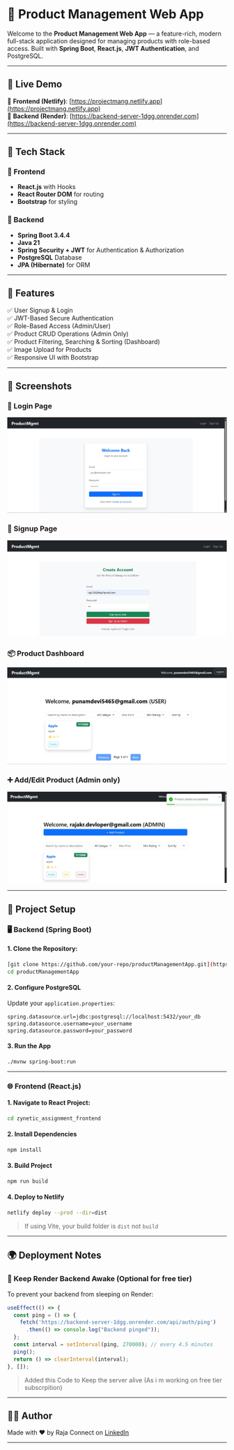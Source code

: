 # 🌟 Product Management Web App

Welcome to the **Product Management Web App** — a feature-rich, modern full-stack application designed for managing products with role-based access. Built with **Spring Boot**, **React.js**, **JWT Authentication**, and PostgreSQL.

---

## 🚀 Live Demo

🔗 **Frontend (Netlify)**: [https://projectmang.netlify.app](https://projectmang.netlify.app)  
🔗 **Backend (Render)**: [https://backend-server-1dgg.onrender.com](https://backend-server-1dgg.onrender.com)

---

## 🧠 Tech Stack

### 🔹 Frontend
- **React.js** with Hooks
- **React Router DOM** for routing
- **Bootstrap** for styling

### 🔹 Backend
- **Spring Boot 3.4.4**
- **Java 21**
- **Spring Security + JWT** for Authentication & Authorization
- **PostgreSQL** Database
- **JPA (Hibernate)** for ORM

---

## 🔐 Features

✅ User Signup & Login  
✅ JWT-Based Secure Authentication  
✅ Role-Based Access (Admin/User)  
✅ Product CRUD Operations (Admin Only)  
✅ Product Filtering, Searching & Sorting (Dashboard)  
✅ Image Upload for Products  
✅ Responsive UI with Bootstrap  

---

## 📸 Screenshots


### 🔐 Login Page
![Login](zynetic_assignment_frontend/public/1.jpg)

### 📝 Signup Page
![Signup](zynetic_assignment_frontend/public/2.jpg)

### 📦 Product Dashboard
![Dashboard](zynetic_assignment_frontend/public/userbased.jpg)

### ➕ Add/Edit Product (Admin only)
![Add Product](zynetic_assignment_frontend/public/5.jpg)

---

## 🧰 Project Setup

### 🖥️ Backend (Spring Boot)

#### 1. Clone the Repository:
```bash
[git clone https://github.com/your-repo/productManagementApp.git](https://github.com/raja2576/zynetic_22052576.git)
cd productManagementApp
```

#### 2. Configure PostgreSQL
Update your `application.properties`:
```properties
spring.datasource.url=jdbc:postgresql://localhost:5432/your_db
spring.datasource.username=your_username
spring.datasource.password=your_password
```

#### 3. Run the App
```bash
./mvnw spring-boot:run
```

---

### 🌐 Frontend (React.js)

#### 1. Navigate to React Project:
```bash
cd zynetic_assignment_frontend
```

#### 2. Install Dependencies
```bash
npm install
```

#### 3. Build Project
```bash
npm run build
```

#### 4. Deploy to Netlify
```bash
netlify deploy --prod --dir=dist
```
> If using Vite, your build folder is `dist` not `build`

---

## 🌍 Deployment Notes

### 🔁 Keep Render Backend Awake (Optional for free tier)
To prevent your backend from sleeping on Render:
```js
useEffect(() => {
  const ping = () => {
    fetch('https://backend-server-1dgg.onrender.com/api/auth/ping')
      .then(() => console.log("Backend pinged"));
  };
  const interval = setInterval(ping, 270000); // every 4.5 minutes
  ping();
  return () => clearInterval(interval);
}, []);
```
> Added this Code to Keep the server alive (As i m working on free tier subscrpition)

---

## 🧑‍💻 Author

Made with ❤️ by Raja 
Connect on [LinkedIn]([https://linkedin.com/in/your-profile](http://linkedin.com/in/raja-kumar-rana-a60715252))

---


